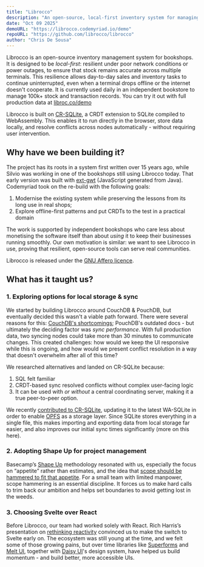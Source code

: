 ```yaml
---
title: "Librocco"
description: "An open-source, local-first inventory system for managing books. Built with cr-sqlite, it enables accurate stock tracking across multiple terminals - even when one drops offline."
date: "Oct 09 2025"
demoURL: "https://librocco.codemyriad.io/demo"
repoURL: "https://github.com/librocco/librocco"
author: "Chris De Sousa"
---
```


Librocco is an open-source inventory management system for bookshops. It is designed to be _local-first_: resilient under poor network conditions or power outages, to ensure that stock remains accurate across multiple terminals. This resilience allows day-to-day sales and inventory tasks to continue uninterrupted, even when a terminal drops offline or the internet doesn't cooperate. It is currently used daily in an independent bookstore to manage 100k+ stock and transaction records. You can try it out with full production data at [libroc.co/demo](https://libroc.co/demo/#)

Librocco is built on [CR-SQLite](https://github.com/vlcn-io/cr-sqlite), a CRDT extension to SQLite compiled to WebAssembly. This enables it to run directly in the browser, store data locally, and resolve conflicts across nodes automatically - without requiring user intervention.

## Why have we been building it?

The project has its roots in a system first written over 15 years ago, while Silvio was working in one of the bookshops still using Librocco today. That early version was built with [ext-gwt](https://www.sencha.com/products/gxt/) (JavaScript generated from Java). Codemyriad took on the re-build with the following goals:

1. Modernise the existing system while preserving the lessons from its long use in real shops;
2. Explore offline-first patterns and put CRDTs to the test in a practical domain

The work is supported by independent bookshops who care less about monetising the software itself than about _using_ it to keep their businesses running smoothly. Our own motivation is similar: we want to see Librocco in use, proving that resilient, open-source tools can serve real communities.

Librocco is released under the [GNU Affero licence](https://github.com/librocco/librocco/blob/main/LICENSE).

## What has it taught us?

### 1. Exploring options for local storage & sync

We started by building Librocco around CouchDB & PouchDB, but eventually decided this wasn't a viable path forward. There were several reasons for this: [CouchDB's shortcomings](https://news.ycombinator.com/item?id=17114810#17116306); PouchDB's outdated docs - but ultimately the deciding factor was _sync performance_. With full production data, two syncing nodes could take more than 30 minutes to communicate changes. This created challenges: how would we keep the UI responsive while this is ongoing, and how would we present conflict resolution in a way that doesn't overwhelm after all of this time?

We researched alternatives and landed on CR-SQLite because:

1. SQL felt familiar
2. CRDT-based sync resolved conflicts without complex user-facing logic
3. It can be used with _or without_ a central coordinating server, making it a true peer-to-peer option.

We recently [contributed to CR-SQLite](/blog/01-contributing-opfs-cr-sqlite), updating it to the latest WA-SQLite in order to enable [OPFS](https://developer.mozilla.org/en-US/docs/Web/API/File_System_API/Origin_private_file_system) as a storage layer. Since SQLite stores everything in a single file, this makes importing and exporting data from local storage far easier, and also improves our initial sync times significantly (more on this here).

### 2. Adopting Shape Up for project management

Basecamp’s [Shape Up](https://basecamp.com/shapeup) methodology resonated with us, especially the focus on “appetite” rather than estimates, and the idea that [scope should be hammered to fit that appetite](https://basecamp.com/shapeup/1.2-chapter-03#fixed-time-variable-scope). For a small team with limited manpower, scope hammering is an essential discipline. It forces us to make hard calls to trim back our ambition and helps set boundaries to avoid getting lost in the weeds.

### 3. Choosing Svelte over React

Before Librocco, our team had worked solely with React. Rich Harris’s presentation on [rethinking reactivity](https://www.youtube.com/watch?v=mIXyd46OWOI) convinced us to make the switch to Svelte early on. The ecosystem was still young at the time, and we felt some of those growing pains, but over time libraries like [Superforms](https://superforms.rocks/) and [Melt UI](https://www.melt-ui.com/), together with [Daisy UI](https://daisyui.com)'s design system, have helped us build momentum - and build better, more accessible UIs.
